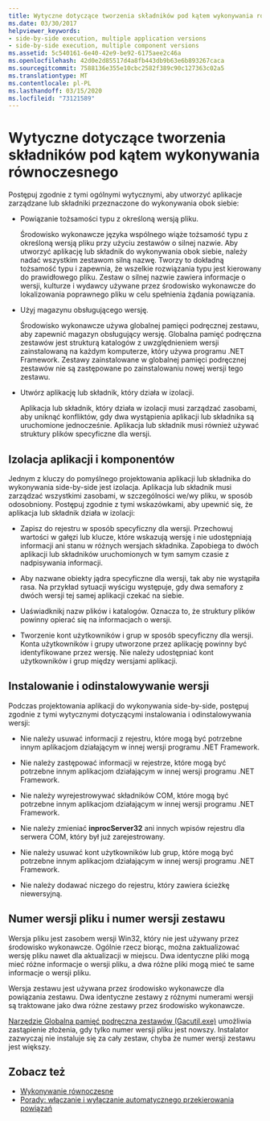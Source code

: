 ```yaml
---
title: Wytyczne dotyczące tworzenia składników pod kątem wykonywania równoczesnego
ms.date: 03/30/2017
helpviewer_keywords:
- side-by-side execution, multiple application versions
- side-by-side execution, multiple component versions
ms.assetid: 5c540161-6e40-42e9-be92-6175aee2c46a
ms.openlocfilehash: 42d0e2d85517d4a8fb443db9b63e6b893267caca
ms.sourcegitcommit: 7588136e355e10cbc2582f389c90c127363c02a5
ms.translationtype: MT
ms.contentlocale: pl-PL
ms.lasthandoff: 03/15/2020
ms.locfileid: "73121589"
---
```

# <a name="guidelines-for-creating-components-for-side-by-side-execution"></a>Wytyczne dotyczące tworzenia składników pod kątem wykonywania równoczesnego
Postępuj zgodnie z tymi ogólnymi wytycznymi, aby utworzyć aplikacje zarządzane lub składniki przeznaczone do wykonywania obok siebie:  
  
- Powiązanie tożsamości typu z określoną wersją pliku.  
  
     Środowisko wykonawcze języka wspólnego wiąże tożsamość typu z określoną wersją pliku przy użyciu zestawów o silnej nazwie. Aby utworzyć aplikację lub składnik do wykonywania obok siebie, należy nadać wszystkim zestawom silną nazwę. Tworzy to dokładną tożsamość typu i zapewnia, że wszelkie rozwiązania typu jest kierowany do prawidłowego pliku. Zestaw o silnej nazwie zawiera informacje o wersji, kulturze i wydawcy używane przez środowisko wykonawcze do lokalizowania poprawnego pliku w celu spełnienia żądania powiązania.  
  
- Użyj magazynu obsługującego wersję.  
  
     Środowisko wykonawcze używa globalnej pamięci podręcznej zestawu, aby zapewnić magazyn obsługujący wersję. Globalna pamięć podręczna zestawów jest strukturą katalogów z uwzględnieniem wersji zainstalowaną na każdym komputerze, który używa programu .NET Framework. Zestawy zainstalowane w globalnej pamięci podręcznej zestawów nie są zastępowane po zainstalowaniu nowej wersji tego zestawu.  
  
- Utwórz aplikację lub składnik, który działa w izolacji.  
  
     Aplikacja lub składnik, który działa w izolacji musi zarządzać zasobami, aby uniknąć konfliktów, gdy dwa wystąpienia aplikacji lub składnika są uruchomione jednocześnie. Aplikacja lub składnik musi również używać struktury plików specyficzne dla wersji.  
  
## <a name="application-and-component-isolation"></a>Izolacja aplikacji i komponentów  
 Jednym z kluczy do pomyślnego projektowania aplikacji lub składnika do wykonywania side-by-side jest izolacja. Aplikacja lub składnik musi zarządzać wszystkimi zasobami, w szczególności we/wy pliku, w sposób odosobniony. Postępuj zgodnie z tymi wskazówkami, aby upewnić się, że aplikacja lub składnik działa w izolacji:  
  
- Zapisz do rejestru w sposób specyficzny dla wersji. Przechowuj wartości w gałęzi lub klucze, które wskazują wersję i nie udostępniają informacji ani stanu w różnych wersjach składnika. Zapobiega to dwóch aplikacji lub składników uruchomionych w tym samym czasie z nadpisywania informacji.  
  
- Aby nazwane obiekty jądra specyficzne dla wersji, tak aby nie wystąpiła rasa. Na przykład sytuacji wyścigu występuje, gdy dwa semafory z dwóch wersji tej samej aplikacji czekać na siebie.  
  
- Uaświadknikj nazw plików i katalogów. Oznacza to, że struktury plików powinny opierać się na informacjach o wersji.  
  
- Tworzenie kont użytkowników i grup w sposób specyficzny dla wersji. Konta użytkowników i grupy utworzone przez aplikację powinny być identyfikowane przez wersję. Nie należy udostępniać kont użytkowników i grup między wersjami aplikacji.  
  
## <a name="installing-and-uninstalling-versions"></a>Instalowanie i odinstalowywanie wersji  
 Podczas projektowania aplikacji do wykonywania side-by-side, postępuj zgodnie z tymi wytycznymi dotyczącymi instalowania i odinstalowywania wersji:  
  
- Nie należy usuwać informacji z rejestru, które mogą być potrzebne innym aplikacjom działającym w innej wersji programu .NET Framework.  
  
- Nie należy zastępować informacji w rejestrze, które mogą być potrzebne innym aplikacjom działającym w innej wersji programu .NET Framework.  
  
- Nie należy wyrejestrowywać składników COM, które mogą być potrzebne innym aplikacjom działającym w innej wersji programu .NET Framework.  
  
- Nie należy zmieniać **inprocServer32** ani innych wpisów rejestru dla serwera COM, który był już zarejestrowany.  
  
- Nie należy usuwać kont użytkowników lub grup, które mogą być potrzebne innym aplikacjom działającym w innej wersji programu .NET Framework.  
  
- Nie należy dodawać niczego do rejestru, który zawiera ścieżkę niewersyjną.  
  
## <a name="file-version-number-and-assembly-version-number"></a>Numer wersji pliku i numer wersji zestawu  
 Wersja pliku jest zasobem wersji Win32, który nie jest używany przez środowisko wykonawcze. Ogólnie rzecz biorąc, można zaktualizować wersję pliku nawet dla aktualizacji w miejscu. Dwa identyczne pliki mogą mieć różne informacje o wersji pliku, a dwa różne pliki mogą mieć te same informacje o wersji pliku.  
  
 Wersja zestawu jest używana przez środowisko wykonawcze dla powiązania zestawu. Dwa identyczne zestawy z różnymi numerami wersji są traktowane jako dwa różne zestawy przez środowisko wykonawcze.  
  
 [Narzędzie Globalna pamięć podręczna zestawów (Gacutil.exe)](../tools/gacutil-exe-gac-tool.md) umożliwia zastąpienie złożenia, gdy tylko numer wersji pliku jest nowszy. Instalator zazwyczaj nie instaluje się za cały zestaw, chyba że numer wersji zestawu jest większy.  
  
## <a name="see-also"></a>Zobacz też

- [Wykonywanie równoczesne](side-by-side-execution.md)
- [Porady: włączanie i wyłączanie automatycznego przekierowania powiązań](../configure-apps/how-to-enable-and-disable-automatic-binding-redirection.md)
